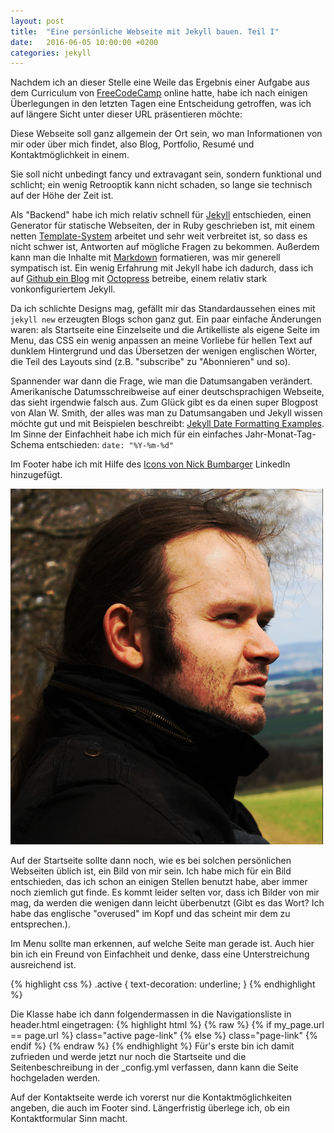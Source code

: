 ```yaml
---
layout: post
title:  "Eine persönliche Webseite mit Jekyll bauen. Teil I"
date:   2016-06-05 10:00:00 +0200
categories: jekyll
---
```


Nachdem ich an dieser Stelle eine Weile das Ergebnis einer Aufgabe aus dem Curriculum von [FreeCodeCamp]() online hatte, habe ich nach einigen Überlegungen in den letzten Tagen eine Entscheidung getroffen, was ich auf längere Sicht unter dieser URL präsentieren möchte:

Diese Webseite soll ganz allgemein der Ort sein, wo man Informationen von mir oder über mich findet, also Blog, Portfolio, Resumé und Kontaktmöglichkeit in einem.

Sie soll nicht unbedingt fancy und extravagant sein, sondern funktional und schlicht; ein wenig Retrooptik kann nicht schaden, so lange sie technisch auf der Höhe der Zeit ist.

Als "Backend" habe ich mich relativ schnell für [Jekyll](https://jekyllrb.com/) entschieden, einen Generator für statische Webseiten, der in Ruby geschrieben ist, mit einem netten [Template-System](https://github.com/Shopify/liquid/wiki) arbeitet und sehr weit verbreitet ist, so dass es nicht schwer ist, Antworten auf mögliche Fragen zu bekommen. Außerdem kann man die Inhalte mit [Markdown](https://daringfireball.net/projects/markdown/) formatieren, was mir generell sympatisch ist. Ein wenig Erfahrung mit Jekyll habe ich dadurch, dass ich auf [Github ein Blog](http://doxanthropos.github.io/) mit [Octopress](http://octopress.org/) betreibe, einem relativ stark vonkonfiguriertem Jekyll.

Da ich schlichte Designs mag, gefällt mir das Standardaussehen eines mit `jekyll new` erzeugten Blogs schon ganz gut. Ein paar einfache Änderungen waren: als Startseite eine Einzelseite und die Artikelliste als eigene Seite im Menu, das CSS ein wenig anpassen an meine Vorliebe für hellen Text auf dunklem Hintergrund und das Übersetzen der wenigen englischen Wörter, die Teil des Layouts sind (z.B. "subscribe" zu "Abonnieren" und so).

Spannender war dann die Frage, wie man die Datumsangaben verändert. Amerikanische Datumsschreibweise auf einer deutschsprachigen Webseite, das sieht irgendwie falsch aus. Zum Glück gibt es da einen super Blogpost von Alan W. Smith, der alles was man zu Datumsangaben und Jekyll wissen möchte gut und mit Beispielen beschreibt: [Jekyll Date Formatting Examples](http://alanwsmith.com/jekyll-liquid-date-formatting-examples). Im Sinne der Einfachheit habe ich mich für ein einfaches Jahr-Monat-Tag-Schema entschieden:
`date: "%Y-%m-%d"`

Im Footer habe ich mit Hilfe des [Icons von Nick Bumbarger](https://gist.github.com/nbumbarger/8a909f5d8e2d2526ade7) LinkedIn hinzugefügt.

<div class="small-image-right">
<img alt="Portrait" src="/images/pensiveintheforest.jpg" class="profile-image">
</div>

Auf der Startseite sollte dann noch, wie es bei solchen persönlichen Webseiten üblich ist, ein Bild von mir sein. Ich habe mich für ein Bild entschieden, das ich schon an einigen Stellen benutzt habe, aber immer noch ziemlich gut finde. Es kommt leider selten vor, dass ich Bilder von mir mag, da werden die wenigen dann leicht überbenutzt (Gibt es das Wort? Ich habe das englische "overused" im Kopf und das scheint mir dem zu entsprechen.).

Im Menu sollte man erkennen, auf welche Seite man gerade ist. Auch hier bin ich ein Freund von Einfachheit und denke, dass eine Unterstreichung ausreichend ist.

{% highlight css %}
.active {
    text-decoration: underline;
}
{% endhighlight %}

Die Klasse habe ich dann folgendermassen in die Navigationsliste in header.html eingetragen:
{% highlight html %}
{% raw %}
{% if my_page.url == page.url %}
class="active page-link"
{% else %}
class="page-link"
{% endif %}
{% endraw %}
{% endhighlight %}
Für's erste bin ich damit zufrieden und werde jetzt nur noch die Startseite und die Seitenbeschreibung in der _config.yml verfassen, dann kann die Seite hochgeladen werden.

Auf der Kontaktseite werde ich vorerst nur die Kontaktmöglichkeiten angeben, die auch im Footer sind. Längerfristig überlege ich, ob ein Kontaktformular Sinn macht.

